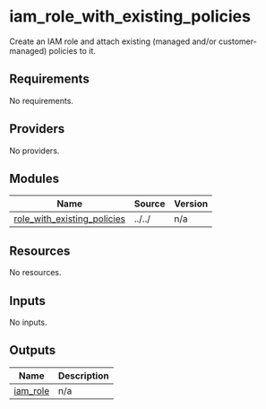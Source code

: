 # iam_role_with_existing_policies

Create an IAM role and attach existing (managed and/or customer-managed) policies to it.
## Requirements

No requirements.

## Providers

No providers.

## Modules

| Name                                                                                                                        | Source | Version |
| --------------------------------------------------------------------------------------------------------------------------- | ------ | ------- |
| <a name="module_role_with_existing_policies"></a> [role\_with\_existing\_policies](#module\_role\_with\_existing\_policies) | ../../ | n/a     |

## Resources

No resources.

## Inputs

No inputs.

## Outputs

| Name                                                           | Description |
| -------------------------------------------------------------- | ----------- |
| <a name="output_iam_role"></a> [iam\_role](#output\_iam\_role) | n/a         |
